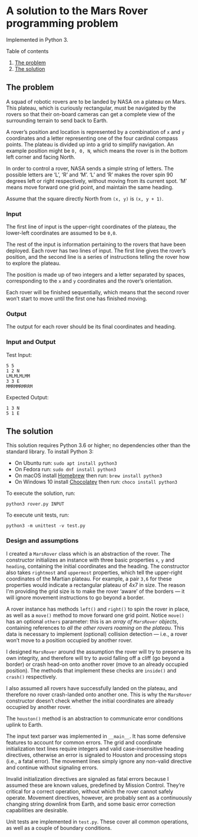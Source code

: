# A solution to the Mars Rover programming problem

Implemented in Python 3.

Table of contents

1. [The problem](#the-problem)
2. [The solution](#the-solution)

## The problem

A squad of robotic rovers are to be landed by NASA on a plateau on Mars. This plateau, which is curiously rectangular, must be navigated by the rovers so that their on-board cameras can get a complete view of the surrounding terrain to send back to Earth.

A rover’s position and location is represented by a combination of `x` and `y` coordinates and a letter representing one of the four cardinal compass points. The plateau is divided up into a grid to simplify navigation. An example position might be `0, 0, N`, which means the rover is in the bottom left corner and facing North.

In order to control a rover, NASA sends a simple string of letters. The possible letters are ‘L’, ‘R’ and ‘M’. ‘L’ and ‘R’ makes the rover spin 90 degrees left or right respectively, without moving from its current spot. 
‘M’ means move forward one grid point, and maintain the same heading.

Assume that the square directly North from `(x, y)` is `(x, y + 1)`.

### Input

The first line of input is the upper-right coordinates of the plateau, the lower-left coordinates are assumed to be `0,0`.

The rest of the input is information pertaining to the rovers that have been deployed. Each rover has two lines of input. The first line gives the rover’s position, and the second line is a series of instructions telling the rover how to explore the plateau.

The position is made up of two integers and a letter separated by spaces, corresponding to the `x` and `y` coordinates and the rover’s orientation.

Each rover will be finished sequentially, which means that the second rover won’t start to move until the first one has finished moving.

### Output

The output for each rover should be its final coordinates and heading.

### Input and Output

Test Input:

```
5 5
1 2 N
LMLMLMLMM
3 3 E
MMRMMRMRRM
```

Expected Output:

```
1 3 N
5 1 E
```

## The solution

This solution requires Python 3.6 or higher; no dependencies other than the standard library. To install Python 3:

- On Ubuntu run: `sudo apt install python3`
- On Fedora run: `sudo dnf install python3`
- On macOS install [Homebrew](https://brew.sh/) then run: `brew install python3`
- On Windows 10 install [Chocolatey](https://chocolatey.org/) then run: `choco install python3`

To execute the solution, run:

    python3 rover.py INPUT

To execute unit tests, run:

    python3 -m unittest -v test.py

### Design and assumptions

I created a `MarsRover` class which is an abstraction of the rover. The constructor initializes an instance with three basic properties `x`, `y` and `heading`, containing the initial coordinates and the heading. The constructor also takes `rightmost` and `uppermost` properties, which tell the upper-right coordinates of the Martian plateau. For example, a pair `3,6` for these properties would indicate a rectangular plateau of 4x7 in size. The reason I'm providing the grid size is to make the rover ‘aware’ of the borders — it will ignore movement instructions to go beyond a border.

A rover instance has methods `left()` and `right()` to spin the rover in place, as well as a `move()` method to move forward one grid point. Notice `move()` has an optional `others` parameter: this is an *array of `MarsRover` objects*, containing references to *all the other rovers roaming on the plateau*. This data is necessary to implement (optional) collision detection — i.e., a rover won’t move to a position occupied by another rover.

I designed `MarsRover` around the assumption the rover will try to preserve its own integrity, and therefore will try to avoid falling off a cliff (go beyond a border) or crash head-on onto another rover (move to an already occupied position). The methods that implement these checks are `inside()` and `crash()` respectively.

I also assumed all rovers have successfully landed on the plateau, and therefore no rover crash-landed onto another one. This is why the `MarsRover` constructor doesn’t check whether the initial coordinates are already occupied by another rover.

The `houston()` method is an abstraction to communicate error conditions uplink to Earth.

The input text parser was implemented in `__main__`. It has some defensive features to account for common errors. The grid and coordinate initialization text lines require integers and  valid case-insensitive heading directives, otherwise an error is signaled to Houston and processing stops (i.e., a fatal error). The movement lines simply ignore any non-valid directive and continue without signaling errors.

Invalid initialization directives are signaled as fatal errors because I assumed these are known values, predefined by Mission Control. They’re critical for a correct operation, without which the rover cannot safely operate. Movement directives, however, are probably sent as a continuously changing string downlink from Earth, and some basic error correction capabilities are desirable.

Unit tests are implemented in `test.py`. These cover all common operations, as well as a couple of boundary conditions.
